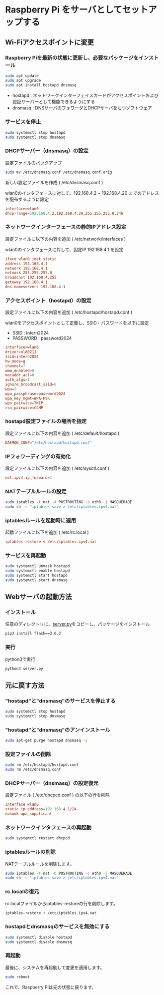 # Raspberry Pi をサーバとしてセットアップする

## Wi-Fiアクセスポイントに変更

### Raspberry Piを最新の状態に更新し、必要なパッケージをインストール

```sh
sudo apt update
sudo apt upgrade
sudo apt install hostapd dnsmasq
```

- hostapd : ネットワークインターフェイスカードがアクセスポイントおよび認証サーバーとして機能できるようにする
- dnsmasq : DNSサーバのフォワーダとDHCPサーバをもつソフトウェア

### サービスを停止

```sh
sudo systemctl stop hostapd
sudo systemctl stop dnsmasq
```

### DHCPサーバー（dnsmasq）の設定

設定ファイルのバックアップ

```sh
sudo mv /etc/dnsmasq.conf /etc/dnsmasq.conf.orig
```

新しい設定ファイルを作成 ( /etc/dnsmasq.conf  ) 

wlan0のインタフェースに対して、192.168.4.2 ~ 192.168.4.20 までのアドレスを配布するように設定

```conf
interface=wlan0
dhcp-range=192.168.4.2,192.168.4.20,255.255.255.0,24h
```

### ネットワークインターフェースの静的IPアドレス設定

設定ファイルに以下の内容を追加 ( /etc/network/interfaces )

wlan0のインタフェースに対して、固定IP 192.168.4.1 を設定

 ```conf
iface wlan0 inet static
address 192.168.4.1
network 192.168.4.1
netmask 255.255.255.0
broadcast 192.168.4.255
gateway 192.168.4.1
dns-nameservers 192.168.4.1
 ```

### アクセスポイント（hostapd）の設定

設定ファイルに以下の内容を追加 ( /etc/hostapd/hostapd.conf )

wlan0をアクセスポイントとして定義し、SSID・パスワードを以下に設定

- SSID : intern2024
- PASSWORD : password2024

```conf
interface=wlan0
driver=nl80211
ssid=intern2024
hw_mode=g
channel=7
wmm_enabled=0
macaddr_acl=0
auth_algs=1
ignore_broadcast_ssid=0
wpa=2
wpa_passphrase=password2024
wpa_key_mgmt=WPA-PSK
wpa_pairwise=TKIP
rsn_pairwise=CCMP
```

### hostapd設定ファイルの場所を指定

設定ファイルに以下の内容を追加 ( /etc/default/hostapd )

```conf
DAEMON_CONF="/etc/hostapd/hostapd.conf"
```

### IPフォワーディングの有効化

設定ファイルに以下の内容を追加 ( /etc/sysctl.conf )

```conf
net.ipv4.ip_forward=1
```

### NATテーブルルールの設定

```sh
sudo iptables -t nat -A POSTROUTING -o eth0 -j MASQUERADE
sudo sh -c "iptables-save > /etc/iptables.ipv4.nat"
```

### iptablesルールを起動時に適用

起動ファイルに以下を追加 ( /etc/rc.local )

```conf
iptables-restore < /etc/iptables.ipv4.nat
```

### サービスを再起動

```sh
sudo systemctl unmask hostapd
sudo systemctl enable hostapd
sudo systemctl start hostapd
sudo systemctl start dnsmasq
```

## Webサーバの起動方法

### インストール

任意のディレクトリに、[server.py](server.py)をコピーし、パッケージをインストール

```sh
pip3 install flask==3.0.3
```

### 実行

python3で実行

```sh
python3 server.py
```

## 元に戻す方法

### "hostapd"と"dnsmasq"のサービスを停止する

```sh
sudo systemctl stop hostapd
sudo systemctl stop dnsmasq
```

### "hostapd"と"dnsmasq"のアンインストール

```sh
sudo apt-get purge hostapd dnsmasq -y
```

### 設定ファイルの削除

```sh
sudo rm /etc/hostapd/hostapd.conf
sudo rm /etc/dnsmasq.conf
```

### DHCPサーバー（dnsmasq）の設定復元

設定ファイル ( /etc/dhcpcd.conf ) の以下の行を削除

```conf
interface wlan0
static ip_address=192.168.4.1/24
nohook wpa_supplicant
```

### ネットワークインタフェースの再起動

```sh
sudo systemctl restart dhcpcd
```

### iptablesルールの削除

NATテーブルルールを削除します。

```sh
sudo iptables -t nat -D POSTROUTING -o eth0 -j MASQUERADE
sudo sh -c "iptables-save > /etc/iptables.ipv4.nat"
```

### rc.localの復元

rc.localファイルからiptables-restoreの行を削除します。

```sh
iptables-restore < /etc/iptables.ipv4.nat
```

### hostapdとdnsmasqのサービスを無効にする

```sh
sudo systemctl disable hostapd
sudo systemctl disable dnsmasq
```

### 再起動

最後に、システムを再起動して変更を適用します。

```sh
sudo reboot
```

これで、Raspberry Piは元の状態に戻ります。
